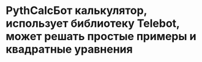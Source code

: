 # PythCalcБот калькулятор, использует библиотеку Telebot, может решать простые примеры и квадратные уравнения
